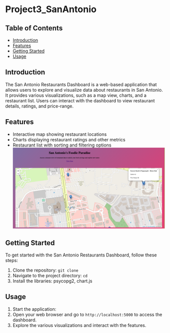 # Project3_SanAntonio

## Table of Contents
- [Introduction](#introduction)
- [Features](#features)
- [Getting Started](#getting-started)
- [Usage](#usage)
## Introduction
The San Antonio Restaurants Dashboard is a web-based application that allows users to explore and visualize data about restaurants in San Antonio. It provides various visualizations, such as a map view, charts, and a restaurant list. Users can interact with the dashboard to view restaurant details, ratings, and price-range.
## Features
- Interactive map showing restaurant locations
- Charts displaying restaurant ratings and other metrics
- Restaurant list with sorting and filtering options
![alt text](Images/Screenshot%202023-06-26%20at%208.32.36%20PM.png)
## Getting Started
To get started with the San Antonio Restaurants Dashboard, follow these steps:
1. Clone the repository: `git clone `
2. Navigate to the project directory: `cd `
3. Install the libraries: psycopg2, chart.js
## Usage
1. Start the application:
2. Open your web browser and go to `http://localhost:5000` to access the dashboard.
3. Explore the various visualizations and interact with the features.
